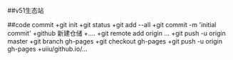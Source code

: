 ##v51生态站

##code commit
+git init
+git status
+git add --all
+git commit -m 'initial commit'
+github 新建仓储
+....
+git remote add origin  ...
+git push -u origin master
+git branch gh-pages
+git checkout gh-pages
+git push -u origin gh-pages
+uiiu/github.io/...